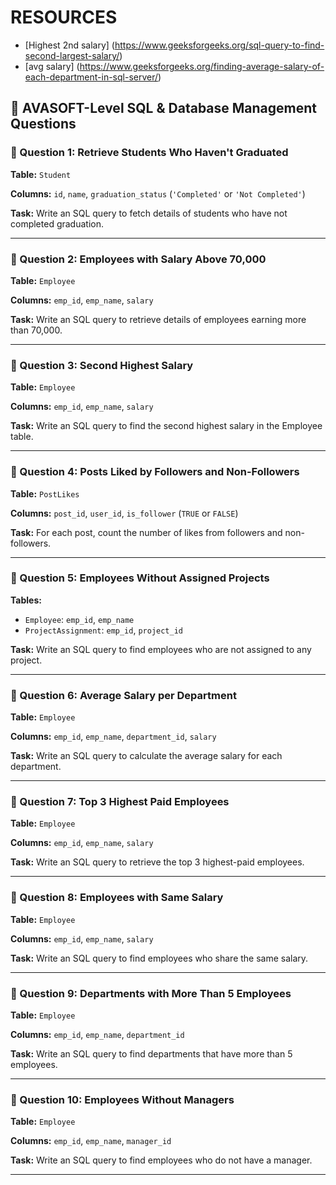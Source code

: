 # RESOURCES
- [Highest 2nd salary] (https://www.geeksforgeeks.org/sql-query-to-find-second-largest-salary/)
- [avg salary] (https://www.geeksforgeeks.org/finding-average-salary-of-each-department-in-sql-server/)



## 🧠 AVASOFT-Level SQL & Database Management Questions

### 🔹 Question 1: Retrieve Students Who Haven't Graduated

**Table:** `Student`

**Columns:** `id`, `name`, `graduation_status` (`'Completed'` or `'Not Completed'`)

**Task:** Write an SQL query to fetch details of students who have not completed graduation.

---

### 🔹 Question 2: Employees with Salary Above 70,000

**Table:** `Employee`

**Columns:** `emp_id`, `emp_name`, `salary`

**Task:** Write an SQL query to retrieve details of employees earning more than 70,000.

---

### 🔹 Question 3: Second Highest Salary

**Table:** `Employee`

**Columns:** `emp_id`, `emp_name`, `salary`

**Task:** Write an SQL query to find the second highest salary in the Employee table.

---

### 🔹 Question 4: Posts Liked by Followers and Non-Followers

**Table:** `PostLikes`

**Columns:** `post_id`, `user_id`, `is_follower` (`TRUE` or `FALSE`)

**Task:** For each post, count the number of likes from followers and non-followers.

---

### 🔹 Question 5: Employees Without Assigned Projects

**Tables:**

* `Employee`: `emp_id`, `emp_name`
* `ProjectAssignment`: `emp_id`, `project_id`

**Task:** Write an SQL query to find employees who are not assigned to any project.

---

### 🔹 Question 6: Average Salary per Department

**Table:** `Employee`

**Columns:** `emp_id`, `emp_name`, `department_id`, `salary`

**Task:** Write an SQL query to calculate the average salary for each department.

---

### 🔹 Question 7: Top 3 Highest Paid Employees

**Table:** `Employee`

**Columns:** `emp_id`, `emp_name`, `salary`

**Task:** Write an SQL query to retrieve the top 3 highest-paid employees.

---

### 🔹 Question 8: Employees with Same Salary

**Table:** `Employee`

**Columns:** `emp_id`, `emp_name`, `salary`

**Task:** Write an SQL query to find employees who share the same salary.

---

### 🔹 Question 9: Departments with More Than 5 Employees

**Table:** `Employee`

**Columns:** `emp_id`, `emp_name`, `department_id`

**Task:** Write an SQL query to find departments that have more than 5 employees.

---

### 🔹 Question 10: Employees Without Managers

**Table:** `Employee`

**Columns:** `emp_id`, `emp_name`, `manager_id`

**Task:** Write an SQL query to find employees who do not have a manager.

---

[1]: https://www.geeksforgeeks.org/interview-experience-with-avasoft/?utm_source=chatgpt.com "Interview Experience with Avasoft | GeeksforGeeks"
